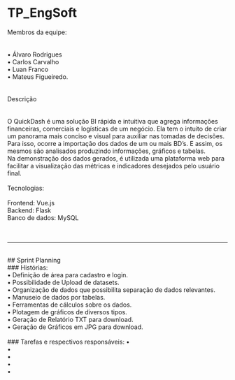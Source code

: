 # TP_EngSoft



Membros da equipe:<br>
<br>
<br>
•	Álvaro Rodrigues<br>
•	Carlos Carvalho<br>
•	Luan Franco<br>
•	Mateus Figueiredo.<br>
<br>
<br>
Descrição<br>
<br>
<br>
O QuickDash é uma solução BI rápida e intuitiva que agrega informações financeiras, comerciais e logísticas de um negócio. Ela tem o intuito de criar um panorama mais conciso e visual para auxiliar nas tomadas de decisões. Para isso, ocorre a importação dos dados de um ou mais BD’s. E assim, os mesmos são analisados produzindo informações, gráficos e tabelas.<br>
Na demonstração dos dados gerados, é utilizada uma plataforma web para facilitar a visualização das métricas e indicadores desejados pelo usuário final.<br>
<br>
Tecnologias:<br>
<br>
Frontend: Vue.js<br>
Backend: Flask<br>
Banco de dados: MySQL<br>
<br>
<br>
___________________________________________________________________________________________________________________________________________________________________________________
<br>  
## Sprint Planning
<br>
### Histórias:
<br>
•	  Definição de área para cadastro e login.<br>
•	  Possibilidade de Upload de datasets.<br>
•		Organização de dados que possibilita separação de dados relevantes.<br>
•		Manuseio de dados por tabelas.<br>
•		Ferramentas de cálculos sobre os dados.<br>
•		Plotagem de gráficos de diversos tipos.<br>
•		Geração de Relatório TXT para download.<br>
•		Geração de Gráficos em JPG para download.<br>
<br>
### Tarefas e respectivos responsáveis:
•<br>
•<br>
•<br>
•<br>
•<br>
<br>
<br>

